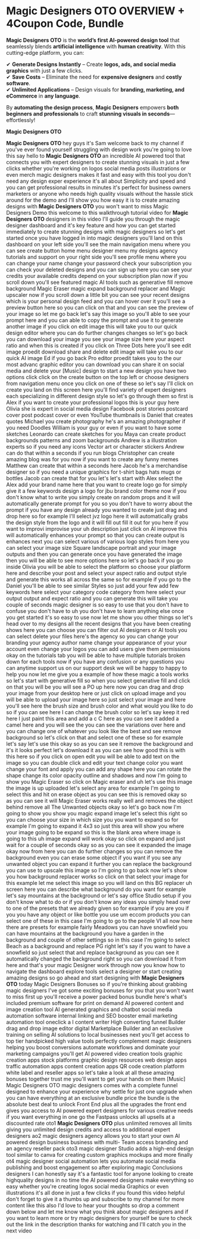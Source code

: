# Magic Designers OTO OVERVIEW + 4Coupon Code, Bundle
<p data-start="32" data-end="221"><strong data-start="32" data-end="51">Magic Designers OTO</strong> is the <strong data-start="59" data-end="99">world’s first AI-powered design tool</strong> that seamlessly blends <strong data-start="123" data-end="150">artificial intelligence</strong> with <strong data-start="156" data-end="176" data-is-only-node="">human creativity</strong>. With this cutting-edge platform, you can:</p>
<p data-start="223" data-end="537">✔ <strong data-start="225" data-end="255">Generate Designs Instantly</strong> – Create <strong data-start="265" data-end="306">logos, ads, and social media graphics</strong> with just a few clicks.<br data-start="330" data-end="333" />
✔ <strong data-start="335" data-end="349">Save Costs</strong> – Eliminate the need for <strong data-start="375" data-end="398">expensive designers</strong> and <strong data-start="403" data-end="422">costly software</strong>.<br data-start="423" data-end="426" />
✔ <strong data-start="428" data-end="454">Unlimited Applications</strong> – Design visuals for <strong data-start="476" data-end="514">branding, marketing, and eCommerce</strong> in <strong data-start="518" data-end="534">any language</strong>.</p>
<p data-start="539" data-end="697" data-is-last-node="" data-is-only-node="">By <strong data-start="542" data-end="575">automating the design process</strong>, <strong data-start="577" data-end="596">Magic Designers</strong> empowers <strong data-start="606" data-end="642">both beginners and professionals</strong> to craft <strong data-start="652" data-end="683">stunning visuals in seconds</strong>—effortlessly!</p>
<p data-start="539" data-end="697" data-is-last-node="" data-is-only-node=""><strong data-start="32" data-end="51">Magic Designers OTO </strong></p>
<p data-start="539" data-end="697" data-is-last-node="" data-is-only-node=""><strong data-start="32" data-end="51">Magic Designers OTO </strong>hey guys it's Sam welcome back to my channel if you've ever found yourself struggling with design work you're going to love this say hello to <strong data-start="32" data-end="51">Magic Designers OTO </strong>an incredible AI powered tool that connects you with expert designers to create stunning visuals in just a few clicks whether you're working on logos social media posts illustrations or even merch magic designers makes it fast and easy with this tool you don't need any design exper experience it's all about Simplicity and speed and you can get professional results in minutes it's perfect for business owners marketers or anyone who needs high quality visuals without the hassle stick around for the demo and I'll show you how easy it is to create amazing designs with <strong data-start="32" data-end="51">Magic Designers OTO</strong> you won't want to miss Magic Designers Demo this welcome to this walkthrough tutorial video for <strong data-start="32" data-end="51">Magic Designers OTO </strong>designers in this video I'll guide you through the magic designer dashboard and it's key feature and how you can get started immediately to create stunning designs with magic designers so let's get started once you have logged in into magic designers you'll land on this dashboard on your left side you'll see the main navigation menu where you can see create button home menu designer menu my designs agency tutorials and support on your right side you'll see profile menu where you can change your name change your password check your subscription you can check your deleted designs and you can sign up here you can see your credits your available credits depend on your subscription plan now if you scroll down you'll see featured magic AI tools such as generative fill remove background Magic Eraser magic expand background replacer and Magic upscaler now if you scroll down a little bit you can see your recent designs which is your personal design feed and you can hover over it you'll see a preview button here so you can click on that and you can see the preview of your image so let me go back let's say this image so you'll able to see your prompt here and you can able to copy the prompt and use it to generate another image if you click on edit image this will take you to our quick design editor where you can do further changes changes so let's go back you can download your image you see your image size here your aspect ratio and when this is created if you click on Three Dots here you'll see edit image proedit download share and delete edit image will take you to our quick AI image Ed if you go back Pro editor proedit takes you to the our most advanc graphic editor you can download you can share it on social media and delete your [Music] design to start a new design you have two options click click on the create button on the top left or choose designers from navigation menu once you click on one of these so let's say I'll click on create you land on this screen here you'll find variety of expert designers each specializing in different design style so let's go through them so first is Alex if you want to create your professional logos this is your guy here Olivia she is expert in social media design Facebook post stories postcard cover post podcast cover or even YouTube thumbnails is Daniel that creates quotes Michael you create photography he's an amazing photographer if you need Doodles William is your guy or even if you want to have some sketches Leonardo can create sketches for you Maya can create product backgrounds patterns and zoom backgrounds Andrew is a illustration experts so if you need any icons Vector art or character stickers Andrew can do that within a seconds if you run blogs Christopher can create amazing blog was for you now if you want to create any funny memes Matthew can create that within a seconds here Jacob he's a merchandise designer so if you need a unique graphics for t-shirt bags hats mugs or bottles Jacob can create that for you let's let's start with Alex select the Alex add your brand name here that you want to create logo go for simply give it a few keywords design a logo for jbu brand color theme now if you don't know what to write you simply create on random props and it will automatically generate prompt for you so you don't have to worry about the prompt if you have any design already you wanted to create just drag and drop here so for example I'll select jvz logo here it will automatically grabs the design style from the logo and it will fill out fill it out for you here if you want to improvi improvise your uh description just click on AI improve this will automatically enhances your prompt so that you can create output is enhances next you can select various of various logo styles from here you can select your image size Square landscape portrait and your image outputs and then you can generate once you have generated the image then you will be able to see more options here so let's go back if you go inside Olivia you will be able to select the platform so choose your platform here and describe your post and select your aspect ratio and output style and generate this works all across the same so for example if you go to the Daniel you'll be able to see similar Styles so just add your few add few keywords here select your category code category from here select your output output and expect ratio and you can generate this will take you couple of seconds magic designer is so easy to use that you don't have to confuse you don't have to uh you don't have to learn anything else once you get started it's so easy to use now let me show you other things so let's head over to my designs all the recent designs that you have been creating shows here you can choose you can filter out AI designers or AI tools you can select delete your files here's the agency so you can change your branding your agency author name change your appearance of your your account even change your logos you can add users give them permissions okay on the tutorials tab you will be able to have multiple tutorials broken down for each tools now if you have any confusion or any questions you can anytime support us on our support desk we will be happy to happy to help you now let me give you a example of how these magic a tools works so let's start with generative fill so when you select generative fill and click on that you will be you will see a PO up here now you can drag and drop your image from your desktop here or just click on upload image and you will be able to upload your image here so just select your image and here you'll see here the brush size and brush color and what would you like to do so if you can see here I can change the brush color so let's say keep it red here I just paint this area and add a c C here as you can see it added a camel here and you will see the you can see the variations over here and you can change one of whatever you look like the best and see remove background so let's click on that and select one of these so for example let's say let's use this okay so as you can see it remove the background and it's it looks perfect let's download it as you can see how good this is with this here so if you click on open edit you will be able to add text on the image so you can double click and edit your text change color you want change your font and apply you can add any shape here you can rotate the shape change its color opacity outline and shadows and now I'm going to show you Magic Eraser so click on Magic eraser and uh let's use this image the image is up uploaded let's select any area for example I'm going to select this and hit on erase object as you can see this is removed okay so as you can see it will Magic Eraser works really well and removes the object behind remove all The Unwanted objects okay so let's go back now I'm going to show you show you magic expand image let's select this right so you can choose your size in which size you you want to expand so for example I'm going to expand it 4x3 so just this area will show you where your image going to be expand so this is the blank area where image is going to this uh image expand will work okay so click on expand and just wait for a couple of seconds okay so as you can see it expanded the image okay now from here you can do further changes so you can remove the background even you can erase some object if you want if you see any unwanted object you can expand it further you can replace the background you can use to upscale this image so I'm going to go back now let's show you how background replacer works so click on that select your image for this example let me select this image so you will land on this BG replacer uh screen here you can describe what background do you want for example let's say mountains at the background or let's say office Studio setup if you don't know what to do or if you don't know any ideas you simply head over to one of the presets that we already given so for example if you are you if you you have any object or like bottle you use um eccom products you can select one of these in this case I'm going to go to the people VI all now here there are presets for example fairly Meadows you can have snowfield you can have mountains at the background you have a garden in the background and couple of other settings so in this case I'm going to select Beach as a background and replace PG right let's say if you want to have a snowfield so just select that and replace background as you can see it automatically changed the background right so you can download it from here and that's your magic Designer work through now you know how to navigate the dashboard explore tools select a designer or start creating amazing designs so go ahead and start designing with <strong data-start="32" data-end="51">Magic Designers OTO</strong> today Magic Designers Bonuses so if you're thinking about grabbing magic designers I've got some exciting bonuses for you that you won't want to miss first up you'll receive a power packed bonus bundle here's what's included premium software for print on demand AI powered content and image creation tool AI generated graphics and chatbot social media automation software internal linking and SEO booster email marketing automation tool oneclick a I content writer High converting funnel Builder drag and drop image editor digital Marketplace Builder and an exclusive training on selling AI solutions to local businesses next you'll get access to top tier handpicked high value tools perfectly complement magic designers helping you boost conversions automate workflows and dominate your marketing campaigns you'll get AI powered video creation tools graphic creation apps stock platforms graphic design resources web design apps traffic automation apps content creation apps QR code creation platform white label and reseller apps so let's take a look at all these amazing bonuses together trust me you'll want to get your hands on them [Music] Magic Designers OTO magic designers comes with a complete funnel designed to enhance your experience why settle for just one upgrade when you can have everything at an exclusive bundle price the bundle is the absolute best deal to unlock Front End plus all the upgrades the front end gives you access to AI powered expert designers for various creative needs if you want everything in one go the Fastpass unlocks all upsells at a discounted rate oto1 <strong data-start="32" data-end="51">Magic Designers OTO</strong> plus unlimited removes all limits giving you unlimited design credits and access to additional expert designers ao2 magic designers agency allows you to start your own AI powered design business business with multi- Team access branding and an agency reseller pack oto3 magic designer Studio adds a high-end design tool similar to canva for creating custom graphics mockups and more finally ot4 magic designer social automation lets you automate social media publishing and boost engagement so after exploring magic Conclusions designers I can honestly say it's a fantastic tool for anyone looking to create highquality designs in no time the AI powered designers make everything so easy whether you're creating logos social media Graphics or even illustrations it's all done in just a few clicks if you found this video helpful don't forget to give it a thumbs up and subscribe to my channel for more content like this also I'd love to hear your thoughts so drop a comment down below and let me know what you think about magic designers and if you want to learn more or try magic designers for yourself be sure to check out the link in the description thanks for watching and I'll catch you in the next video</p>
